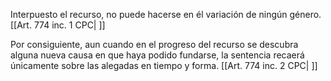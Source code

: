 Interpuesto el recurso, no puede hacerse en él variación de ningún género. [[Art. 774 inc. 1 CPC| ]]

Por consiguiente, aun cuando en el progreso del recurso se descubra alguna nueva causa en que haya podido fundarse, la sentencia recaerá únicamente sobre las alegadas en tiempo y forma. [[Art. 774 inc. 2 CPC| ]]